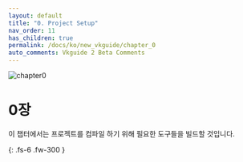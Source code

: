 ```yaml
---
layout: default
title: "0. Project Setup"
nav_order: 11
has_children: true
permalink: /docs/ko/new_vkguide/chapter_0
auto_comments: Vkguide 2 Beta Comments
---
```

![chapter0]({{site.baseurl}}/diagrams/chapter0.png)



# 0장


이 챕터에서는 프로젝트를 컴파일 하기 위해 필요한 도구들을 빌드할 것입니다.

{: .fs-6 .fw-300 }
